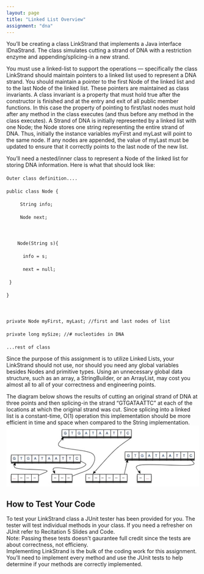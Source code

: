 ```yaml
---
layout: page
title: "Linked List Overview"
assignment: "dna"
---
```

<p>
You’ll be creating a class LinkStrand that implements a Java interface IDnaStrand. The class simulates cutting a strand of DNA with a restriction enzyme and appending/splicing-in a new strand.
</p>

<p>
You must use a linked-list to support the operations — specifically the class LinkStrand should maintain pointers to a linked list used to represent a DNA strand. You should maintain a pointer to the first Node of the linked list and to the last Node of the linked list. These pointers are maintained as class invariants. A class invariant is a property that must hold true after the constructor is finished and at the entry and exit of all public member functions. In this case the property of pointing to  first/last nodes must hold after any method in the class executes (and thus before any  method in the class executes). A Strand of DNA is initially represented by a linked list   with one Node; the Node stores one string representing the entire strand of DNA. Thus,  initially the instance variables myFirst and myLast will point to the same node. If any nodes are appended,	the	value of myLast must be	updated	to ensure that it correctly	points to the last node	of the new list.
</p>

<p>
You’ll need a nested/inner class to represent a Node of	
the	linked list	for	storing	DNA	information. Here is what that should look like:
<br>
<code>
Outer class definition.... <br> 
public class Node { <br>
&nbsp;&nbsp;&nbsp;&nbsp; String info; <br>
&nbsp;&nbsp;&nbsp;&nbsp; Node next; <br>
<br>
&nbsp;&nbsp;&nbsp;&nbsp;Node(String s){ <br>
&nbsp;&nbsp;&nbsp;&nbsp;&nbsp; info = s; <br>
&nbsp;&nbsp;&nbsp;&nbsp;&nbsp; next = null; <br>
&nbsp;} <br>
} <br>
<br>
private Node myFirst, myLast; //first and last nodes of list <br>
private long mySize; //# nucleotides in DNA <br>
...rest of class
</code>
</p>

<p>
Since the purpose of this assignment is to utilize Linked Lists, your LinkStrand should not use, nor should you need any global variables besides Nodes and primitive types. Using an unnecessary global data structure, such as an array, a StringBuilder, or an ArrayList, may cost you almost all to all of your correctness and engineering points.
</p>

<p>
The diagram below shows the results of cutting an original strand of DNA at three points and then splicing-in the strand “GTGATAATTC” at each of the locations at which the original strand was cut. Since splicing into a linked list is a constant-time, O(1) operation this implementation should be more efficient in time and space when compared to the String implementation.
<br>
<img src="img/splicediagram.jpg" alt="Node">
</p>

<h2> How to Test Your Code </h2>
<p>
To test your LinkStrand class a JUnit tester has been provided for you. The tester will test individual methods in your class. If you need a refresher on JUnit refer to Recitation 5 Slides and Code. <br>
Note: Passing these tests doesn't gaurantee full credit since the tests are about correctness, not efficieny. <br>Implementing LinkStrand is the bulk of the coding work for this assignment. You’ll need to implement every method and use the JUnit tests to help determine if your methods are correctly implemented. </p>

